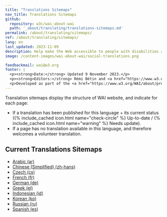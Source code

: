 ```yaml
---
title: "Translations Sitemaps"
nav_title: Translations Sitemaps
github:
  repository: w3c/wai-about-wai
  path: '_about/translating/translations-sitemaps.md'
permalink: /about/translating/sitemaps/
ref: /about/translating/sitemaps/
lang: en
last_updated: 2023-11-09
description: Help make the Web accessible to people with disabilities around the world. We appreciate your contributions to translating W3C WAI accessibility resources.
image: /content-images/wai-about-wai/social-translations.png

feedbackmail: wai@w3.org
footer: |
  <p><strong>Date:</strong> Updated 9 November 2023.</p>
  <p><strong>Editors:</strong> Rémi Bétin and <a href="https://www.w3.org/People/Shawn/">Shawn Lawton Henry</a>.</p>
  <p>Developed as part of the <a href="https://www.w3.org/WAI/about/projects/wai-coop/">WAI-CooP project</a>, co-funded by the European Commission.</p>
---
```


Translation sitemaps display the structure of WAI website, and indicate for each page:
- If a translation has been published for this language + its current status ({% include_cached icon.html name="check-circle" %} Up-to-date / {% include_cached icon.html name="warning" %} Needs update).
- If a page has no translation available in this language, and therefore welcomes a volunteer translation.

## Current Translations Sitemaps
  - [Arabic (ar)](/about/translating/sitemaps/sitemap-ar/)
  - [Chinese (Simplified) (zh-hans)](/about/translating/sitemaps/sitemap-zh-hans/)
  - [Czech (cs)](/about/translating/sitemaps/sitemap-cs/)
  - [French (fr)](/about/translating/sitemaps/sitemap-fr/)
  - [German (de)](/about/translating/sitemaps/sitemap-de/)
  - [Greek (el)](/about/translating/sitemaps/sitemap-el/)
  - [Indonesian (id)](/about/translating/sitemaps/sitemap-id/)
  - [Korean (ko)](/about/translating/sitemaps/sitemap-ko/)
  - [Russian (ru)](/about/translating/sitemaps/sitemap-ru/)
  - [Spanish (es)](/about/translating/sitemaps/sitemap-es/)